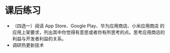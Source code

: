 # 课后练习

- （四选一）阅读 App Store、Google Play、华为应用商店、小米应用商店 的应用上架要求，列出其中你觉得有意思或者你有所思考的点。思考应用商店的利益与开发者利益的关系。
- 调研热更新技术
